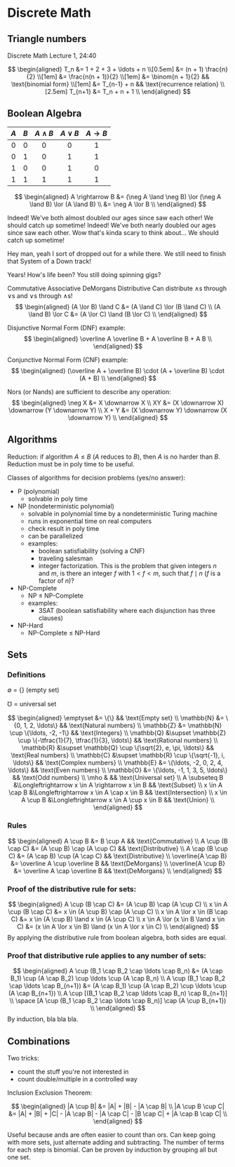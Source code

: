# Discrete Math

## Triangle numbers
Discrete Math Lecture 1, 24:40

$$
\begin{aligned}
  T_n &= 1 + 2 + 3 + \ldots + n \\[0.5em]
  &= (n + 1) \frac{n}{2} \\[1em]
  &= \frac{n(n + 1)}{2} \\[1em]
  &= \binom{n + 1}{2} && \text{binomial form} \\[1em]
  &= T_{n-1} + n && \text{recurrence relation} \\[2.5em]
  T_{n+1} &= T_n + n + 1 \\
\end{aligned}
$$

## Boolean Algebra

|  $A$  |  $B$  | $A \land B$ | $A \lor B$ | $A \rightarrow B$ |
| :---: | :---: | :---------: | :--------: | :---------------: |
|   0   |   0   |      0      |     0      |         1         |
|   0   |   1   |      0      |     1      |         1         |
|   1   |   0   |      0      |     1      |         0         |
|   1   |   1   |      1      |     1      |         1         |

$$
\begin{aligned}
  A \rightarrow B &= (\neg A \land \neg B) \lor (\neg A \land B) \lor (A \land B) \\
  &= \neg A \lor B \\
\end{aligned}
$$

Indeed! We've both almost doubled our ages since saw each other! We should catch up sometime!
Indeed! We've both nearly doubled our ages since saw each other. Wow that's kinda scary to think about... We should catch up sometime!

Hey man, yeah I sort of dropped out for a while there. We still need to finish that System of a Down track!

Years! How's life been? You still doing spinning gigs?


Commutative
Associative
DeMorgans
Distributive
Can distribute $\land$s through $\lor$s and $\lor$s through $\land$s!
$$
\begin{aligned}
  (A \lor B) \land C &= (A \land C) \lor (B \land C) \\
  (A \land B) \lor C &= (A \lor C) \land (B \lor C) \\
\end{aligned}
$$

Disjunctive Normal Form (DNF) example:
$$
\begin{aligned}
  \overline A \overline B + A \overline B + A B \\
\end{aligned}
$$

Conjunctive Normal Form (CNF) example:
$$
\begin{aligned}
  (\overline A + \overline B) \cdot (A + \overline B) \cdot (A + B) \\
\end{aligned}
$$

Nors (or Nands) are sufficient to describe any operation:
$$
\begin{aligned}
  \neg X &= X \downarrow X \\
  XY &= (X \downarrow X) \downarrow (Y \downarrow Y) \\
  X + Y &= (X \downarrow Y) \downarrow (X \downarrow Y) \\
\end{aligned}
$$

## Algorithms

Reduction: if algorithm $A \le B$ ($A$ reduces to $B$), then $A$ is no harder than $B$. Reduction must be in poly time to be useful.

Classes of algorithms for decision problems (yes/no answer):

  - P (polynomial)
    - solvable in poly time
  - NP (nondeterministic polynomial)
    - solvable in polynomial time by a nondeterministic Turing machine
    - runs in exponential time on real computers
    - check result in poly time
    - can be parallelized
    - examples:
      - boolean satisfiability (solving a CNF)
      - traveling salesman
      - integer factorization. This is the problem that given integers $n$ and $m$, is there an integer $f$ with $1 < f < m$, such that $f \mid n$ ($f$ is a factor of $n$)?
  - NP-Complete
    - NP $\le$ NP-Complete
    - examples:
      - 3SAT (boolean satisfiability where each disjunction has three clauses)
  - NP-Hard
    - NP-Complete $\le$ NP-Hard

## Sets

### Definitions

$\emptyset$ = $\{ \}$ (empty set)

$\mho$ = universal set

$$
\begin{aligned}
  \emptyset  &=                       \{\}                                    && \text{Empty set} \\
  \mathbb{N} &=                       \{0, 1, 2, \ldots\}                     && \text{Natural numbers} \\
  \mathbb{Z} &=       \mathbb{N} \cup \{\ldots, -2, -1\}                      && \text{Integers} \\
  \mathbb{Q} &\supset \mathbb{Z} \cup \{-\tfrac{1}{7}, \tfrac{1}{3}, \ldots\} && \text{Rational numbers} \\
  \mathbb{R} &\supset \mathbb{Q} \cup \{\sqrt{2}, e, \pi, \ldots\}            && \text{Real numbers} \\
  \mathbb{C} &\supset \mathbb{R} \cup \{\sqrt{-1}, i, \ldots\}                && \text{Complex numbers} \\
  \mathbb{E} &=                       \{\ldots, -2, 0, 2, 4, \ldots\}         && \text{Even numbers} \\
  \mathbb{O} &=                       \{\ldots, -1, 1, 3, 5, \ldots\}         && \text{Odd numbers} \\
  \mho       &                                                                && \text{Universal set} \\
  A \subseteq  B &\Longleftrightarrow x \in A \rightarrow x \in B && \text{Subset} \\
  x \in A \cap B &\Longleftrightarrow x \in A \cap x \in B        && \text{Intersection} \\
  x \in A \cup B &\Longleftrightarrow x \in A \cup x \in B        && \text{Union} \\
\end{aligned}
$$

### Rules

$$
\begin{aligned}
  A \cup B &= B \cup A && \text{Commutative} \\
  A \cup (B \cap C) &= (A \cup B) \cap (A \cup C) && \text{Distributive} \\
  A \cap (B \cup C) &= (A \cap B) \cup (A \cap C) && \text{Distributive} \\
  \overline{A \cap B} &= \overline A \cup \overline B && \text{DeMorgans} \\
  \overline{A \cup B} &= \overline A \cap \overline B && \text{DeMorgans} \\
\end{aligned}
$$

### Proof of the distributive rule for sets:
$$
\begin{aligned}
  A \cup (B \cap C) &= (A \cup B) \cap (A \cup C) \\
  x \in A \cup (B \cap C) &= x \in (A \cup B) \cap (A \cup C) \\
  x \in A \lor x \in (B \cap C) &= x \in (A \cup B) \land x \in (A \cup C) \\
  x \in A \lor (x \in B \land x \in C) &= (x \in A \lor x \in B) \land (x \in A \lor x \in C) \\
\end{aligned}
$$
By applying the distributive rule from boolean algebra, both sides are equal.

### Proof that distributive rule applies to any number of sets:
$$
\begin{aligned}
  A \cup (B_1 \cap B_2 \cap \ldots \cap B_n) &= (A \cap B_1) \cup (A \cap B_2) \cup \ldots \cup (A \cap B_n) \\
  A \cup (B_1 \cap B_2 \cap \ldots \cap B_{n+1}) &= (A \cap B_1) \cup (A \cap B_2) \cup \ldots \cup (A \cap B_{n+1}) \\
  A \cup [(B_1 \cap B_2 \cap \ldots \cap B_n) \cap B_{n+1}] \\
  \space [A \cup (B_1 \cap B_2 \cap \ldots \cap B_n)] \cap (A \cup B_{n+1}) \\
\end{aligned}
$$
By induction, bla bla bla.

## Combinations

Two tricks:

  - count the stuff you're not interested in
  - count double/multiple in a controlled way

Inclusion Exclusion Theorem:

$$
\begin{aligned}
  |A \cup B| &= |A| + |B| - |A \cap B| \\
  |A \cup B \cup C| &= |A| + |B| + |C| - |A \cap B| - |A \cap C| - |B \cap C| + |A \cap B \cap C| \\
\end{aligned}
$$

Useful because ands are often easier to count than ors.
Can keep going with more sets, just alternate adding and subtracting.
The number of terms for each step is binomial.
Can be proven by induction by grouping all but one set.
